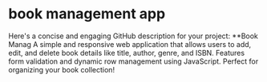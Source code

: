 # book management app
 Here's a concise and engaging GitHub description for your project:  **Book Manag A simple and responsive web application that allows users to add, edit, and delete book details like title, author, genre, and ISBN. Features form validation and dynamic row management using JavaScript. Perfect for organizing your book collection! 

